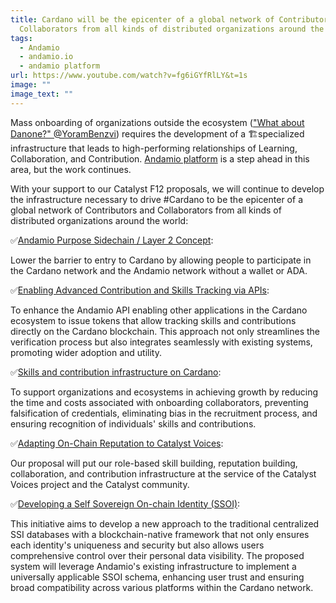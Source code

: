 ```yaml
---
title: Cardano will be the epicenter of a global network of Contributors and
  Collaborators from all kinds of distributed organizations around the world
tags:
  - Andamio
  - andamio.io
  - andamio platform
url: https://www.youtube.com/watch?v=fg6iGYfRlLY&t=1s
image: ""
image_text: ""
---
```


Mass onboarding of organizations outside the ecosystem (["What about Danone?" @YoramBenzvi](https://x.com/YoramBenzvi/status/1810041462114955279)) requires the development of a 🏗️specialized infrastructure that leads to high-performing relationships of Learning, Collaboration, and Contribution. [Andamio platform](https://x.com/AndamioPlatform) is a step ahead in this area, but the work continues.

With your support to our Catalyst F12 proposals, we will continue to develop the infrastructure necessary to drive #Cardano to be the epicenter of a global network of Contributors and Collaborators from all kinds of distributed organizations around the world:

✅[Andamio Purpose Sidechain / Layer 2 Concept](https://www.lidonation.com/sw/proposals/andamio-purpose-sidechain-layer-2-concept-f12):

Lower the barrier to entry to Cardano by allowing people to participate in the Cardano network and the Andamio network without a wallet or ADA.

✅[Enabling Advanced Contribution and Skills Tracking via APIs](https://www.lidonation.com/sw/proposals/enabling-advanced-contribution-and-skills-tracking-via-apis-f12):

To enhance the Andamio API enabling other applications in the Cardano ecosystem to issue tokens that allow tracking skills and contributions directly on the Cardano blockchain. This approach not only streamlines the verification process but also integrates seamlessly with existing systems, promoting wider adoption and utility.

✅[Skills and contribution infrastructure on Cardano](https://www.lidonation.com/sw/proposals/skills-and-contribution-infrastructure-on-cardano-f12):

To support organizations and ecosystems in achieving growth by reducing the time and costs associated with onboarding collaborators, preventing falsification of credentials, eliminating bias in the recruitment process, and ensuring recognition of individuals' skills and contributions.

✅[Adapting On-Chain Reputation to Catalyst Voices](https://www.lidonation.com/sw/proposals/adapting-on-chain-reputation-to-catalyst-voices-f12):

Our proposal will put our role-based skill building, reputation building, collaboration, and contribution infrastructure at the service of the Catalyst Voices project and the Catalyst community.

✅[Developing a Self Sovereign On-chain Identity (SSOI)](https://www.lidonation.com/sw/proposals/developing-a-self-sovereign-on-chain-identity-ssoi-f12):

This initiative aims to develop a new approach to the traditional centralized SSI databases with a blockchain-native framework that not only ensures each identity's uniqueness and security but also allows users comprehensive control over their personal data visibility. The proposed system will leverage Andamio's existing infrastructure to implement a universally applicable SSOI schema, enhancing user trust and ensuring broad compatibility across various platforms within the Cardano network.
